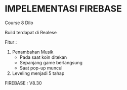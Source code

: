 # IMPELEMENTASI FIREBASE
Course 8 Dilo

Build terdapat di Realese

Fitur :
1. Penambahan Musik
    - Pada saat koin ditekan
    - Sepanjang game berlangsung
    - Saat pop-up muncul
3. Leveling menjadi 5 tahap

FIREBASE : V8.30
